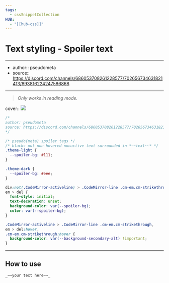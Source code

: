 ```yaml
---
tags:
  - cssSnippetCollection 
HUB:
  - "[[hub-css]]"
---
```

# Text styling - Spoiler text

---

- author:: pseudometa
- source:: https://discord.com/channels/686053708261228577/702656734631821413/893816224247586868

---

> _Only works in reading mode._

cover:: ![](https://i.imgur.com/rd71oCp.gif)

```css
/*
author: pseudometa
source: https://discord.com/channels/686053708261228577/702656734631821413/893816224247586868
*/

/* pseudo(meta) spoiler tags */
/* blacks out non-hovered-nonactive text surrounded in *~~text~~* */
.theme-light {
  --spoiler-bg: #111;
}

.theme-dark {
  --spoiler-bg: #eee;
}

div:not(.CodeMirror-activeline) > .CodeMirror-line .cm-em.cm-strikethrough,
em > del {
  font-style: initial;
  text-decoration: unset;
  background-color: var(--spoiler-bg);
  color: var(--spoiler-bg);
}

.CodeMirror-activeline > .CodeMirror-line .cm-em.cm-strikethrough,
em > del:hover,
.cm-em.cm-strikethrough:hover {
  background-color: var(--background-secondary-alt) !important;
}
```

---

## How to use

```md
_~~your text here~~_
```
